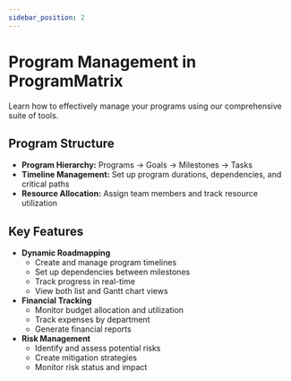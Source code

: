 ```yaml
---
sidebar_position: 2
---
```


# Program Management in ProgramMatrix

Learn how to effectively manage your programs using our comprehensive suite of tools.

## Program Structure

- **Program Hierarchy:** Programs → Goals → Milestones → Tasks
- **Timeline Management:** Set up program durations, dependencies, and critical paths
- **Resource Allocation:** Assign team members and track resource utilization

## Key Features

-   **Dynamic Roadmapping**
    - Create and manage program timelines
    - Set up dependencies between milestones
    - Track progress in real-time
    - View both list and Gantt chart views
-   **Financial Tracking**
    - Monitor budget allocation and utilization
    - Track expenses by department
    - Generate financial reports
-   **Risk Management**
    - Identify and assess potential risks
    - Create mitigation strategies
    - Monitor risk status and impact 